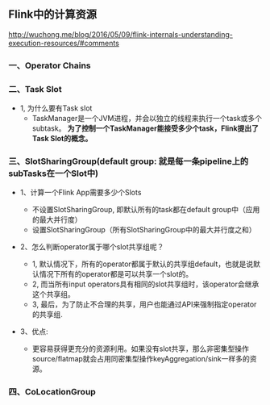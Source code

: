 ## Flink中的计算资源
http://wuchong.me/blog/2016/05/09/flink-internals-understanding-execution-resources/#comments

### 一、Operator Chains

### 二、Task Slot
- 1, 为什么要有Task slot
  - TaskManager是一个JVM进程，并会以独立的线程来执行一个task或多个subtask。
    **为了控制一个TaskManager能接受多少个task，Flink提出了Task Slot的概念。**


### 三、SlotSharingGroup(default group: 就是每一条pipeline上的subTasks在一个Slot中)
- 1、计算一个Flink App需要多少个Slots
  - 不设置SlotSharingGroup, 即默认所有的task都在default group中（应用的最大并行度）
  - 设置SlotSharingGroup（所有SlotSharingGroup中的最大并行度之和）

- 2、怎么判断operator属于哪个slot共享组呢？
  - 1, 默认情况下，所有的operator都属于默认的共享组default，也就是说默认情况下所有的operator都是可以共享一个slot的。
  - 2, 而当所有input operators具有相同的slot共享组时，该operator会继承这个共享组。
  - 3, 最后，为了防止不合理的共享，用户也能通过API来强制指定operator的共享组.

- 3、优点:
  - 更容易获得更充分的资源利用。如果没有slot共享，那么非密集型操作source/flatmap就会占用同密集型操作keyAggregation/sink一样多的资源。


### 四、CoLocationGroup